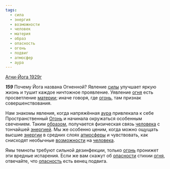 ```yaml
---
tags:
  - сила
  - энергия
  - возможности
  - человек
  - материя
  - образ
  - опасность
  - огонь
  - подвиг
  - атмосфер
  - аура
---
```


[Агни-Йога 1929г](/agni/1929)

___159___
Почему Йога названа Огненной? Явление [силы](/tag/#сила) улучшает яркую жизнь и тушит каждое ничтожное проявление. Уявление [огня](/tag/#[огонь](/tag/#огонь)) есть просветление [материи](/tag/#материя); иначе говоря, где [огонь](/tag/#огонь), там признак совершенствования.   

Нам знакомы явления, когда напряжённая [аура](/tag/#аура) привлекала к себе Пространственный [Огонь](/tag/#огонь) и начинала окружаться особенным свечением. Таким [образом](/tag/#образ), получается физическая связь [человека](/tag/#человек) с тончайшей [энергией](/tag/#энергия). Мы же особенно ценим, когда можно ощущать высшие [энергии](/tag/#энергия) в средних слоях [атмосферы](/tag/#атмосфер) и чувствовать, как снисходят необычные [возможности](/tag/#возможности) на [человека](/tag/#человек).   

Ямы темноты требуют сильной дезинфекции, только [огонь](/tag/#огонь) пронижет эти вредные испарения. Если же вам скажут об [опасности](/tag/#[опасность](/tag/#опасность)) стихии [огня](/tag/#[огонь](/tag/#огонь)), отвечайте, что [опасность](/tag/#опасность) есть венец подвига.